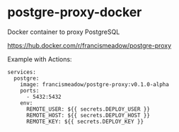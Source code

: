 # postgre-proxy-docker
Docker container to proxy PostgreSQL

https://hub.docker.com/r/francismeadow/postgre-proxy

Example with Actions:

    services:
      postgre:
        image: francismeadow/postgre-proxy:v0.1.0-alpha
        ports:
          - 5432:5432
        env:
          REMOTE_USER: ${{ secrets.DEPLOY_USER }}
          REMOTE_HOST: ${{ secrets.DEPLOY_HOST }}
          REMOTE_KEY: ${{ secrets.DEPLOY_KEY }}
